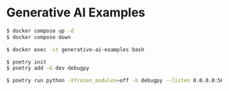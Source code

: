 # Generative AI Examples

``` bash
$ docker compose up -d
$ docker compose down
```

``` bash
$ docker exec -it generative-ai-examples bash
```

``` bash
$ poetry init
$ poetry add -G dev debugpy
```

``` bash
$ poetry run python -Xfrozen_modules=off -m debugpy --listen 0.0.0.0:5678 --wait-for-client main.py
```
